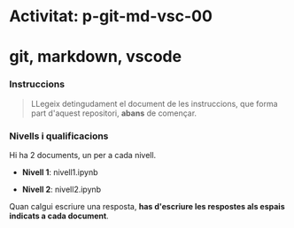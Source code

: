 # Activitat: p-git-md-vsc-00

# git, markdown, vscode

### Instruccions

> LLegeix detingudament el document de les instruccions, que forma part d'aquest repositori, **abans** de començar.

### Nivells i qualificacions

Hi ha 2 documents, un per a cada nivell.

- **Nivell 1**: nivell1.ipynb

- **Nivell 2**: nivell2.ipynb

Quan calgui escriure una resposta, **has d'escriure les respostes als espais indicats a cada document**.

